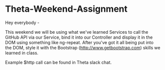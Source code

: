 # Theta-Weekend-Assignment

Hey everybody -

This weekend we will be using what we've learned Services to call the GitHub API via our Service, bind it into our Controller and display it in the DOM using something like ng-repeat. After you've got it all being put into the DOM, style it with the Bootstrap (http://www.getbootstrap.com) skills we learned in class.

Example $http call can be found in Theta slack chat.

